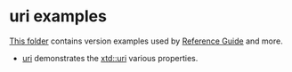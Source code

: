 # uri examples

[This folder](.) contains version examples used by [Reference Guide](https://codedocs.xyz/gammasoft71/xtd/) and more.

* [uri](uri/README.md) demonstrates the [xtd::uri](../../../src/xtd.core/include/xtd/uri.h) various properties.
